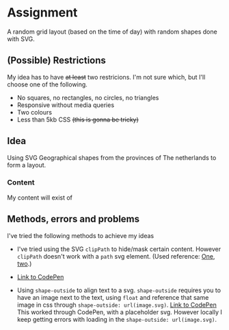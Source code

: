 # Assignment
A random grid layout (based on the time of day) with random shapes done with SVG.

## (Possible) Restrictions
My idea has to have ~~at least~~ two restricions. I'm not sure which, but I'll choose one of the following.

* No squares, no rectangles, no circles, no triangles
* Responsive without media queries
* Two colours
* Less than 5kb CSS ~~(this is gonna be tricky)~~

## Idea
Using SVG Geographical shapes from the provinces of The netherlands to form a layout.

### Content

My content will exist of


## Methods, errors and problems
I've tried the following methods to achieve my ideas

* I've tried using the SVG `clipPath` to hide/mask certain content. However `clipPath` doesn't work with a `path` svg element.
(Used reference: [One](https://codepen.io/abbeyjfitzgerald/pen/mELOpy), [two](https://codepen.io/abbeyjfitzgerald/pen/dXZXNr).)

* [Link to CodePen](https://codepen.io/Pantheratnight/pen/KJvrJY)

* Using `shape-outside` to align text to a svg. `shape-outside` requires you to have an image next to the text, using `float` and reference that same image in css through `shape-outside: url(image.svg)`.
[Link to CodePen](https://codepen.io/Pantheratnight/pen/xMpbGx) This worked through CodePen, with a placeholder svg. However locally I keep getting errors with loading in the   `shape-outside: url(image.svg)`.
